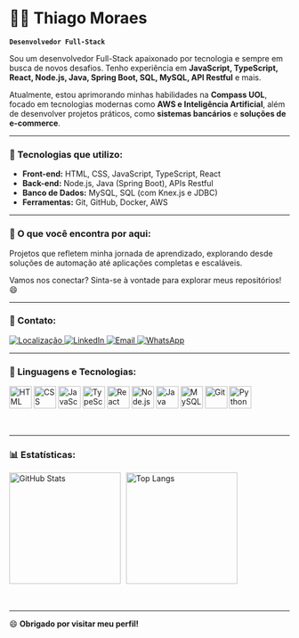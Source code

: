 # 👨‍💻 Thiago Moraes

**`Desenvolvedor Full-Stack`**

Sou um desenvolvedor Full-Stack apaixonado por tecnologia e sempre em busca de novos desafios. Tenho experiência em **JavaScript, TypeScript, React, Node.js, Java, Spring Boot, SQL, MySQL, API Restful** e mais.

Atualmente, estou aprimorando minhas habilidades na **Compass UOL**, focado em tecnologias modernas como **AWS e Inteligência Artificial**, além de desenvolver projetos práticos, como **sistemas bancários** e **soluções de e-commerce**.

---

### 🔨 Tecnologias que utilizo:

- **Front-end:** HTML, CSS, JavaScript, TypeScript, React  
- **Back-end:** Node.js, Java (Spring Boot), APIs Restful  
- **Banco de Dados:** MySQL, SQL (com Knex.js e JDBC)  
- **Ferramentas:** Git, GitHub, Docker, AWS  

---

### 🚀 O que você encontra por aqui:

Projetos que refletem minha jornada de aprendizado, explorando desde soluções de automação até aplicações completas e escaláveis.

Vamos nos conectar? Sinta-se à vontade para explorar meus repositórios! 😄

---

### 📌 Contato:

<p align="left">
  <a href="https://www.google.com/maps/place/Teresópolis,+RJ" target="_blank">
    <img src="https://img.shields.io/badge/Localização-Teresópolis%2C%20RJ%2C%20Brasil-blue?style=for-the-badge&logo=google-maps&logoColor=white" alt="Localização">
  </a>
  <a href="https://www.linkedin.com/in/seu-usuario" target="_blank">
    <img src="https://img.shields.io/badge/LinkedIn-0077B5?style=for-the-badge&logo=linkedin&logoColor=white" alt="LinkedIn">
  </a>
  <a href="mailto:thiagomottamoraes@gmail.com" target="_blank">
    <img src="https://img.shields.io/badge/Email-D14836?style=for-the-badge&logo=gmail&logoColor=white" alt="Email">
  </a>
  <a href="https://wa.me/+5521991446493" target="_blank">
    <img src="https://img.shields.io/badge/WhatsApp-25D366?style=for-the-badge&logo=whatsapp&logoColor=white" alt="WhatsApp">
  </a>
</p>

---

### 🤖 Linguagens e Tecnologias:

<p>
  <img src="https://cdn.jsdelivr.net/gh/devicons/devicon@latest/icons/html5/html5-original.svg" title="HTML" width="40"/>
  <img src="https://cdn.jsdelivr.net/gh/devicons/devicon@latest/icons/css3/css3-original.svg" title="CSS" width="40"/>
  <img src="https://cdn.jsdelivr.net/gh/devicons/devicon@latest/icons/javascript/javascript-original.svg" title="JavaScript" width="40"/>
  <img src="https://cdn.jsdelivr.net/gh/devicons/devicon@latest/icons/typescript/typescript-original.svg" title="TypeScript" width="40"/>
  <img src="https://cdn.jsdelivr.net/gh/devicons/devicon@latest/icons/react/react-original.svg" title="React" width="40"/>
  <img src="https://cdn.jsdelivr.net/gh/devicons/devicon@latest/icons/nodejs/nodejs-original.svg" title="Node.js" width="40"/>
  <img src="https://cdn.jsdelivr.net/gh/devicons/devicon@latest/icons/java/java-original.svg" title="Java" width="40"/>
  <img src="https://cdn.jsdelivr.net/gh/devicons/devicon@latest/icons/mysql/mysql-original.svg" title="MySQL" width="40"/>
  <img src="https://cdn.jsdelivr.net/gh/devicons/devicon@latest/icons/git/git-original.svg" title="Git" width="40"/>
  <img src="https://cdn.jsdelivr.net/gh/devicons/devicon@latest/icons/python/python-original.svg" title="Python" width="40"/>
</p>

<br/>

---

### 📊 Estatísticas:

<div style="display: flex; align-items: center; gap: 10px;">
  <img alt="GitHub Stats" height="200" src="https://github-readme-stats.vercel.app/api?username=ThiagoMoraes97&show_icons=true&theme=tokyonight&include_all_commits=true&locale=pt-br"/>

  <img alt="Top Langs" height="200" src="https://github-readme-stats.vercel.app/api/top-langs/?username=ThiagoMoraes97&theme=tokyonight&layout=compact&custom_title=Tecnologias&langs_count=9"/>
</div>

<br clear="left"/>

<br/>

---

😄 **Obrigado por visitar meu perfil!**
